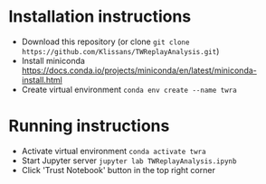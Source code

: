 # Installation instructions
* Download this repository (or clone `git clone https://github.com/Klissans/TWReplayAnalysis.git`)
* Install miniconda https://docs.conda.io/projects/miniconda/en/latest/miniconda-install.html
* Create virtual environment `conda env create --name twra`

# Running instructions
* Activate virtual environment `conda activate twra`
* Start Jupyter server `jupyter lab TWReplayAnalysis.ipynb`
* Click 'Trust Notebook' button in the top right corner
















